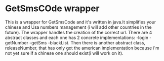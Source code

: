 <h1> GetSmsCOde wrapper</h1>
This is a wrapper for GetSmsCode and it's written in java.It simplifies your chinese and Usa numbers management (i will add other countries in the future). The wrapper handles the creation of the correct url. There are 4 abstract classes and each one has 2 concrete implementations:
-login
-getNumber
-getSms
-blackList.
Then there is another abstract class, releaseNumber, that has only got the american implementation because i'm not yet sure if a chinese one should exist(i will work on it).
